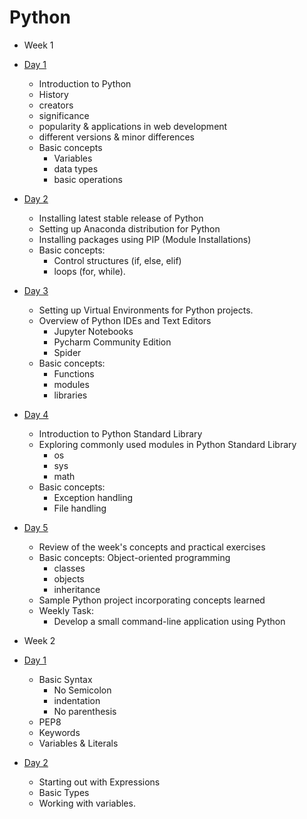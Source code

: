 # Python 

- Week 1

- [Day 1](markdown/week1/day1.md)

  + Introduction to Python 
  + History
  + creators
  + significance 
  + popularity & applications in web development 
  + different versions &  minor differences
  + Basic concepts
    - Variables
    - data types 
    - basic operations

- [Day 2](markdown/week1/day2.md)

  + Installing latest stable release of Python
  + Setting up Anaconda distribution for Python
  + Installing packages using PIP (Module Installations)
  + Basic concepts:
    - Control structures (if, else, elif)
    - loops (for, while).
  
- [Day 3](markdown/week1/day3.md)

    + Setting up Virtual Environments for Python projects.
    + Overview of Python IDEs and Text Editors 
      - Jupyter Notebooks
      - Pycharm Community Edition
      - Spider 
    + Basic concepts: 
      - Functions
      - modules
      - libraries

- [Day 4](markdown/week1/day4.md)

    + Introduction to Python Standard Library
    + Exploring commonly used modules in Python Standard Library
      - os
      - sys
      - math
    + Basic concepts:
      - Exception handling
      - File handling
  
- [Day 5](markdown/week1/day5.md)

    + Review of the week's concepts and practical exercises
    + Basic concepts: Object-oriented programming 
      - classes
      - objects
      - inheritance
    + Sample Python project incorporating concepts learned  
    + Weekly Task:
      - Develop a small command-line application using Python 

- Week 2

- [Day 1](markdown/week2/day1.md)
    + Basic Syntax 
      - No Semicolon
      - indentation
      - No parenthesis
    + PEP8
    + Keywords
    + Variables & Literals

- [Day 2](markdown/week2/day2.md)
    + Starting out with Expressions
    + Basic Types 
    + Working with variables.
